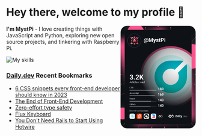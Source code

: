 # Hey there, welcome to my profile 👋

<a href="https://app.daily.dev/MystPi"><img src="https://github.com/MystPi/MystPi/blob/main/devcard.svg" width="200" alt="MystPi's Dev Card" align="right"/></a>

**I'm MystPi** - I love creating things with JavaScript and Python, exploring new open source projects, and tinkering with Raspberry Pi.

![My skills](https://skillicons.dev/icons?i=svelte,ts,js,html,css,raspberrypi,tailwind)

### [Daily.dev](https://daily.dev) Recent Bookmarks
<!-- daily.dev BOOKMARKS:START -->
- [6 CSS snippets every front-end developer should know in 2023](https://app.daily.dev/posts/xAZmUIiBB?utm_source=rss&utm_medium=bookmarks&utm_campaign=Itr6mLfRdMms0HCyePtl9)
- [The End of Front-End Development](https://app.daily.dev/posts/XQIlcdkTh?utm_source=rss&utm_medium=bookmarks&utm_campaign=Itr6mLfRdMms0HCyePtl9)
- [Zero-effort type safety](https://app.daily.dev/posts/1liLxEOGG?utm_source=rss&utm_medium=bookmarks&utm_campaign=Itr6mLfRdMms0HCyePtl9)
- [Flux Keyboard](https://app.daily.dev/posts/JNLRHCkA6?utm_source=rss&utm_medium=bookmarks&utm_campaign=Itr6mLfRdMms0HCyePtl9)
- [You Don&#39;t Need Rails to Start Using Hotwire](https://app.daily.dev/posts/shBq9H8Ui?utm_source=rss&utm_medium=bookmarks&utm_campaign=Itr6mLfRdMms0HCyePtl9)
<!-- daily.dev BOOKMARKS:END -->
